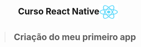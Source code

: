 <h1 align="center">Curso React Native<img align="center" alt="React" height="50" width="60" src="https://raw.githubusercontent.com/devicons/devicon/master/icons/react/react-original.svg"><h1/>

>Criação do meu primeiro app
